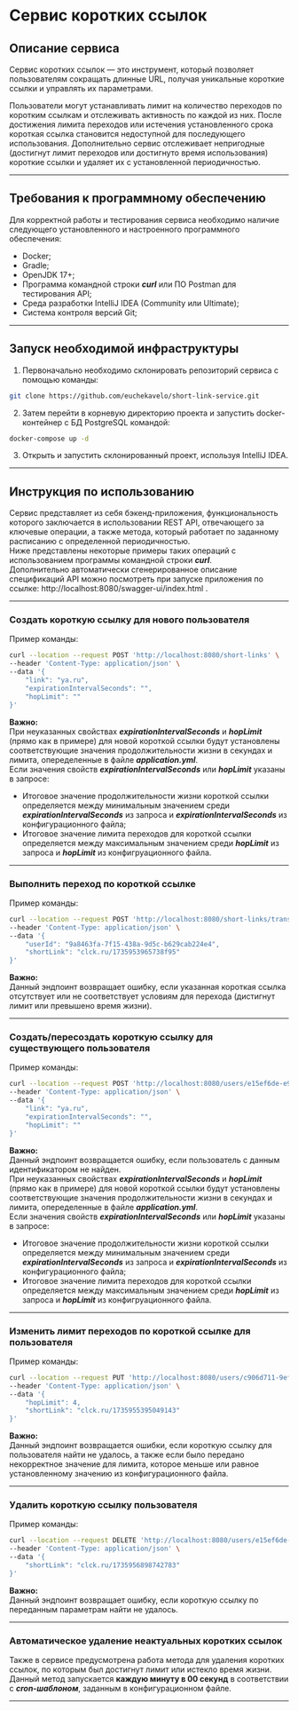 # Сервис коротких ссылок
## Описание сервиса

Сервис коротких ссылок — это инструмент, который позволяет пользователям сокращать длинные URL, получая уникальные короткие ссылки и управлять их параметрами. 

Пользователи могут устанавливать лимит на количество переходов по коротким ссылкам и отслеживать активность по каждой из них. 
После достижения лимита переходов или истечения установленного срока короткая ссылка становится недоступной для последующего использования.
Дополнительно сервис отслеживает непригодные (достигнут лимит переходов или достигнуто время использования) короткие ссылки и удаляет их с установленной периодичностью.

---


## Требования к программному обеспечению 

Для корректной работы и тестирования сервиса необходимо наличие следующего установленного
и настроенного программного обеспечения:

* Docker;
* Gradle;
* OpenJDK 17+;
* Программа командной строки ***curl*** или ПО Postman для тестирования API;
* Среда разработки IntelliJ IDEA (Community или Ultimate);
* Система контроля версий Git;

---


## Запуск необходимой инфраструктуры 

1. Первоначально необходимо склонировать репозиторий сервиса с помощью команды:
```bash
git clone https://github.com/euchekavelo/short-link-service.git
```
2. Затем перейти в корневую директорию проекта и запустить docker-контейнер с БД PostgreSQL командой:
```bash
docker-compose up -d
```
3. Открыть и запустить склонированный проект, используя IntelliJ IDEA.
---


## Инструкция по использованию 

Сервис представляет из себя бэкенд-приложения, функциональность которого заключается в использовании REST API, отвечающего за ключевые операции, а также метода, который работает по заданному расписанию с определенной периодичностью.
<br>Ниже представлены некоторые примеры таких операций с использованием программы командной строки ***curl***.
<br>Дополнительно автоматически сгенерированное описание спецификаций API можно посмотреть при запуске приложения по ссылке: http://localhost:8080/swagger-ui/index.html .

---
### Создать короткую ссылку для нового пользователя
Пример команды:
```bash
curl --location --request POST 'http://localhost:8080/short-links' \
--header 'Content-Type: application/json' \
--data '{
    "link": "ya.ru",
    "expirationIntervalSeconds": "",
    "hopLimit": ""
}'
```
**Важно:** 
<br>
При неуказанных свойствах ***expirationIntervalSeconds*** и ***hopLimit*** (прямо как в примере) для новой короткой ссылки будут установлены соответствующие значения продолжительности жизни в секундах и лимита, опеределенные в файле ***application.yml***.
<br>Если значения свойств ***expirationIntervalSeconds*** или ***hopLimit*** указаны в запросе:
* Итоговое значение продолжительности жизни короткой ссылки определяется между минимальным значением среди ***expirationIntervalSeconds*** из запроса и ***expirationIntervalSeconds*** из конфигурационного файла;
* Итоговое значение лимита переходов для короткой ссылки определяется между максимальным значением среди ***hopLimit*** из запроса и ***hopLimit*** из конфигруационного файла.

---


### Выполнить переход по короткой ссылке
Пример команды:
```bash
curl --location --request POST 'http://localhost:8080/short-links/transition' \
--header 'Content-Type: application/json' \
--data '{
    "userId": "9a8463fa-7f15-438a-9d5c-b629cab224e4",
    "shortLink": "clck.ru/1735953965738f95"
}'
```

**Важно:** 
<br>
Данный эндпоинт возвращает ошибку, если указанная короткая ссылка отсутствует или не соответствует условиям для перехода (дистигнут лимит или превышено время жизни).

---

### Создать/пересоздать короткую ссылку для существующего пользователя
Пример команды:
```bash
curl --location --request POST 'http://localhost:8080/users/e15ef6de-e987-43b5-82e4-089735624fd6/short-links' \
--header 'Content-Type: application/json' \
--data '{
    "link": "ya.ru",
    "expirationIntervalSeconds": "",
    "hopLimit": ""
}'
```

**Важно:** 
<br>
Данный эндпоинт возвращается ошибку, если пользователь с данным идентификатором не найден.<br>
При неуказанных свойствах ***expirationIntervalSeconds*** и ***hopLimit*** (прямо как в примере) для новой короткой ссылки будут установлены соответствующие значения продолжительности жизни в секундах и лимита, опеределенные в файле ***application.yml***.
<br>Если значения свойств ***expirationIntervalSeconds*** или ***hopLimit*** указаны в запросе:
   * Итоговое значение продолжительности жизни короткой ссылки определяется между минимальным значением среди ***expirationIntervalSeconds*** из запроса и ***expirationIntervalSeconds*** из конфигурационного файла;
   * Итоговое значение лимита переходов для короткой ссылки определяется между максимальным значением среди ***hopLimit*** из запроса и ***hopLimit*** из конфигруационного файла.

---

### Изменить лимит переходов по короткой ссылке для пользователя
Пример команды:
```bash
curl --location --request PUT 'http://localhost:8080/users/c906d711-9eff-48ca-ba59-c443ff947fbb/short-links' \
--header 'Content-Type: application/json' \
--data '{
    "hopLimit": 4,
    "shortLink": "clck.ru/1735955395049143"
}'
```

**Важно:**
<br>
Данный эндпоинт возвращается ошибки, если короткую ссылку для пользователя найти не удалось, а также если было передано некорректное значение для лимита, которое меньше или равное установленному значению из конфигурационного файла. 

---

### Удалить короткую ссылку пользователя
Пример команды:
```bash
curl --location --request DELETE 'http://localhost:8080/users/e15ef6de-e987-43b5-82e4-089735624fd6/short-links' \
--header 'Content-Type: application/json' \
--data '{
    "shortLink": "clck.ru/1735956898742783"
}'
```

**Важно:** 
<br>
Данный эндпоинт возвращает ошибку, если короткую ссылку по переданным параметрам найти не удалось. 

---

### Автоматическое удаление неактуальных коротких ссылок
Также в сервисе предусмотрена работа метода для удаления коротких ссылок, по которым был достигнут лимит или истекло время жизни.
<br>
Данный метод запускается **каждую минуту в 00 секунд** в соответствии с ***cron-шаблоном***, заданным в конфигурационном файле.

---
